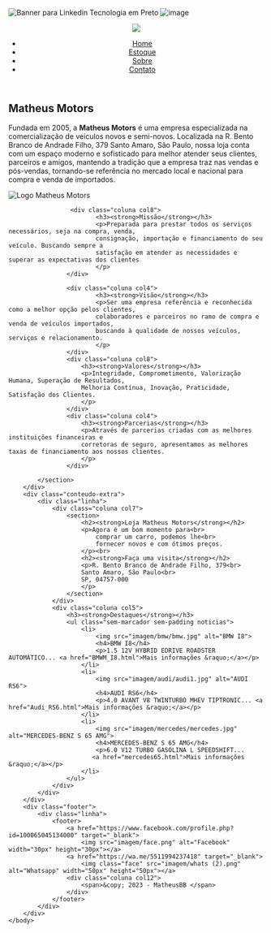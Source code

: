 
![Banner para Linkedin Tecnologia em Preto](https://user-images.githubusercontent.com/124930107/226197997-3fb77eb4-bd4f-4268-aa68-2dd754823071.png)
![image](https://user-images.githubusercontent.com/124930107/225447750-c4e8f122-aad3-40ec-9bf9-e90618b193b0.png)  
 
<!DOCTYPE html>
<html lang="pt-br">
    <head>
        <meta charset="UTF-8">
        <title>Sobre - Matheus Motors</title>
        <![image](https://user-images.githubusercontent.com/124930107/225447750-c4e8f122-aad3-40ec-9bf9-e90618b193b0.png)
        <link rel="stylesheet" href="estilo/estilo.css">  
    </head>
    <body>
        <div class="header">
            <div class="linha">
                <header>
                    <div class="coluna col4">
                        <img src="imagem/logomm.png" class="logo">
                    </div>
                    <div class="coluna col8">
                        <nav>
                            <ul class="menu inline sem-marcador">
                                <li><a href="index.html">Home</a></li>
                                <li><a href="estoque.html">Estoque</a></li>
                                <li><a href="sobre.html" class="emenu">Sobre</a></li>
                                <li><a href="contato.html">Contato</a></li>
                            </ul>
                        </nav>
                    </div>
                </header>
            </div>
        </div>
        <div class="linha">
            <section>
                    <div class="coluna col8">
                        <h2><strong>Matheus Motors</strong></h2>
                        <p>Fundada em 2005, a <strong>Matheus Motors</strong> é uma empresa especializada na comercialização de veículos novos
                        e semi-novos. Localizada na R. Bento Branco de Andrade Filho, 379
                        Santo Amaro, São Paulo, nossa loja conta com 
                        um espaço moderno e sofisticado para melhor atender seus clientes, parceiros e amigos, mantendo
                        a tradição que a empresa traz nas vendas e pós-vendas, tornando-se referência no mercado local e
                        nacional para compra e venda de importados.</p>
                    </div>
                    <div class="coluna col4 sidebar">
                        <img src="imagem/logomm.png" alt="Logo Matheus Motors">
                    </div>  

                     <div class="coluna col8">
                            <h3><strong>Missão</strong></h3>
                            <p>Preparada para prestar todos os serviços necessários, seja na compra, venda, 
                            consignação, importação e financiamento do seu veículo. Buscando sempre a 
                            satisfação em atender as necessidades e superar as expectativas dos clientes
                            </p>
                    </div>

                    <div class="coluna col4">
                            <h3><strong>Visão</strong></h3>
                            <p>Ser uma empresa referência e reconhecida como a melhor opção pelos clientes, 
                            colaboradores e parceiros no ramo de compra e venda de veículos importados,
                            buscando à qualidade de nossos veículos, serviços e relacionamento.
                            </p>
                    </div>
                    <div class="coluna col8">
                        <h3><strong>Valores</strong></h3>
                        <p>Integridade, Comprometimento, Valorização Humana, Superação de Resultados, 
                        Melhoria Contínua, Inovação, Praticidade, Satisfação dos Clientes.
                        </p>
                    </div>
                    <div class="coluna col4">
                        <h3><strong>Parcerias</strong></h3>
                        <p>Através de parcerias criadas com as melhores instituições financeiras e 
                        corretoras de seguro, apresentamos as melhores taxas de financiamento aos nossos clientes.
                        </p>
                    </div>

            </section>
        </div>
        <div class="conteudo-extra">
            <div class="linha">
                <div class="coluna col7">
                    <section>
                        <h2><strong>Loja Matheus Motors</strong></h2>
                        <p>Agora é um bom momento para<br>
                            comprar um carro, podemos lhe<br>
                            fornecer novos e com ótimos preços.
                        </p><br>
                        <h2><strong>Faça uma visita</strong></h2>
                        <p>R. Bento Branco de Andrade Filho, 379<br>
                        Santo Amaro, São Paulo<br>
                        SP, 04757-000
                        </p>
                    </section>
                </div>
                <div class="coluna col5">
                    <h3><strong>Destaques</strong></h3>
                    <ul class="sem-marcador sem-padding noticias">
                        <li>
                            <img src="imagem/bmw/bmw.jpg" alt="BMW I8">
                            <h4>BMW I8</h4>
                            <p>1.5 12V HYBRID EDRIVE ROADSTER AUTOMÁTICO... <a href="BMWM_I8.html">Mais informações &raquo;</a></p>
                        </li>
                        <li>
                            <img src="imagem/audi/audi1.jpg" alt="AUDI RS6">
                            <h4>AUDI RS6</h4>
                            <p>4.0 AVANT V8 TWINTURBO MHEV TIPTRONIC... <a href="Audi_RS6.html">Mais informações &raquo;</a></p>
                        </li>
                        <li>
                            <img src="imagem/mercedes/mercedes.jpg" alt="MERCEDES-BENZ S 65 AMG">
                            <h4>MERCEDES-BENZ S 65 AMG</h4>
                            <p>6.0 V12 TURBO GASOLINA L SPEEDSHIFT...
                           <a href="mercedes65.html">Mais informações &raquo;</a></p>
                        </li>
                    </ul>
                </div>
            </div>
        </div>
        <div class="footer">
            <div class="linha">
                <footer>
                    <a href="https://www.facebook.com/profile.php?id=100065045134000" target="_blank">
                        <img src="imagem/face.png" alt="Facebook" width="30px" height="30px"></a>
                    <a href="https://wa.me/5511994237418" target="_blank">
                        <img class="face" src="imagem/whats (2).png" alt="Whatsapp" width="50px" height="50px"></a>
                    <div class="coluna col12">
                        <span>&copy; 2023 - MatheusBB </span>
                    </div>
                </footer>
            </div>
        </div>
    </body>
</html>

